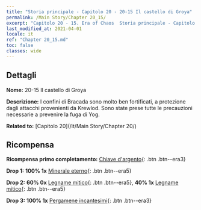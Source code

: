 ```yaml
---
title: "Storia principale - Capitolo 20 - 20-15 Il castello di Groya"
permalink: /Main Story/Chapter 20_15/
excerpt: "Capitolo 20 - 15. Era of Chaos  Storia principale - Capitolo 20_15. 20-15 Il castello di Groya"
last_modified_at: 2021-04-01
locale: it
ref: "Chapter 20_15.md"
toc: false
classes: wide
---
```


## Dettagli

 **Nome:** 20-15 Il castello di Groya

 **Descrizione:** I confini di Bracada sono molto ben fortificati, a protezione dagli attacchi provenienti da Krewlod. Sono state prese tutte le precauzioni necessarie a prevenire la fuga di Yog.

 **Related to:** [Capitolo 20](/it/Main Story/Chapter 20/)

## Ricompensa

 **Ricompensa primo completamento:** [Chiave d'argento](/it/Items/con_693/){: .btn .btn--era3}

 **Drop 1:** **100% 1x** [Minerale eterno](/it/Items/mat_68/){: .btn .btn--era5}

 **Drop 2:** **60% 0x** [Legname mitico](/it/Items/mat_62/){: .btn .btn--era5}, **40% 1x** [Legname mitico](/it/Items/mat_62/){: .btn .btn--era5}

 **Drop 3:** **100% 1x** [Pergamene incantesimi](/it/Items/con_694/){: .btn .btn--era3}

